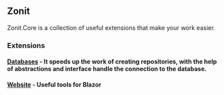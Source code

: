 ## Zonit 

Zonit.Core is a collection of useful extensions that make your work easier.

### Extensions
#### [Databases](https://github.com/Zonit/Zonit.Core/tree/master/Source/Extensions/Databases) - It speeds up the work of creating repositories, with the help of abstractions and interface handle the connection to the database.
#### [Website](https://github.com/Zonit/Zonit.Core/tree/master/Source/Extensions/Website) - Useful tools for Blazor

